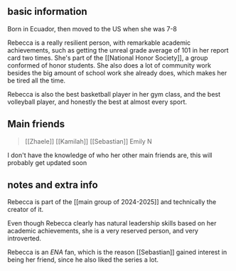 ## basic information

Born in Ecuador, then moved to the US when she was 7-8

Rebecca is a really resilient person, with remarkable academic achievements, such as getting the unreal grade average of 101 in her report card two times. She's part of the [[National Honor Society]], a group conformed of honor students. She also does a lot of community work besides the big amount of school work she already does, which makes her be tired all the time.

Rebecca is also the best basketball player in her gym class, and the best volleyball player, and honestly the best at almost every sport.


## Main friends

>[[Zhaele]]
>[[Kamilah]]
>[[Sebastian]]
>Emily N

I don't have the knowledge of who her other main friends are, this will probably get updated soon

## notes and extra info

Rebecca is part of the [[main group of 2024-2025]] and technically the creator of it.

Even though Rebecca clearly has natural leadership skills based on her academic achievements, she is a very reserved person, and very introverted.

Rebecca is an _ENA_ fan, which is the reason [[Sebastian]] gained interest in being her friend, since he also liked the series a lot.


